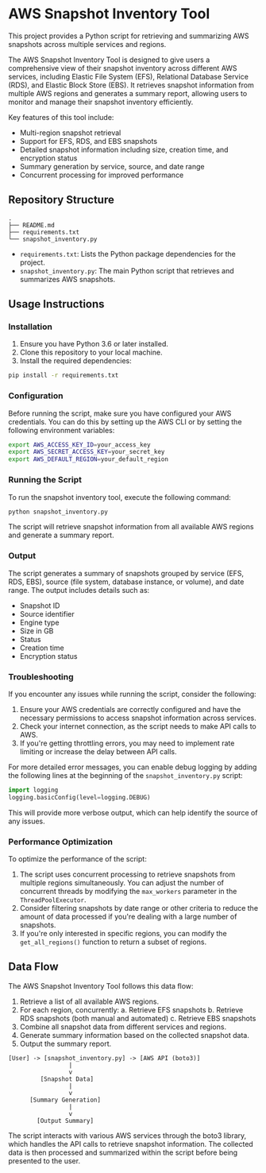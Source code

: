 # AWS Snapshot Inventory Tool

This project provides a Python script for retrieving and summarizing AWS snapshots across multiple services and regions.

The AWS Snapshot Inventory Tool is designed to give users a comprehensive view of their snapshot inventory across different AWS services, including Elastic File System (EFS), Relational Database Service (RDS), and Elastic Block Store (EBS). It retrieves snapshot information from multiple AWS regions and generates a summary report, allowing users to monitor and manage their snapshot inventory efficiently.

Key features of this tool include:
- Multi-region snapshot retrieval
- Support for EFS, RDS, and EBS snapshots
- Detailed snapshot information including size, creation time, and encryption status
- Summary generation by service, source, and date range
- Concurrent processing for improved performance

## Repository Structure

```
.
├── README.md
├── requirements.txt
└── snapshot_inventory.py
```

- `requirements.txt`: Lists the Python package dependencies for the project.
- `snapshot_inventory.py`: The main Python script that retrieves and summarizes AWS snapshots.

## Usage Instructions

### Installation

1. Ensure you have Python 3.6 or later installed.
2. Clone this repository to your local machine.
3. Install the required dependencies:

```bash
pip install -r requirements.txt
```

### Configuration

Before running the script, make sure you have configured your AWS credentials. You can do this by setting up the AWS CLI or by setting the following environment variables:

```bash
export AWS_ACCESS_KEY_ID=your_access_key
export AWS_SECRET_ACCESS_KEY=your_secret_key
export AWS_DEFAULT_REGION=your_default_region
```

### Running the Script

To run the snapshot inventory tool, execute the following command:

```bash
python snapshot_inventory.py
```

The script will retrieve snapshot information from all available AWS regions and generate a summary report.

### Output

The script generates a summary of snapshots grouped by service (EFS, RDS, EBS), source (file system, database instance, or volume), and date range. The output includes details such as:

- Snapshot ID
- Source identifier
- Engine type
- Size in GB
- Status
- Creation time
- Encryption status

### Troubleshooting

If you encounter any issues while running the script, consider the following:

1. Ensure your AWS credentials are correctly configured and have the necessary permissions to access snapshot information across services.
2. Check your internet connection, as the script needs to make API calls to AWS.
3. If you're getting throttling errors, you may need to implement rate limiting or increase the delay between API calls.

For more detailed error messages, you can enable debug logging by adding the following lines at the beginning of the `snapshot_inventory.py` script:

```python
import logging
logging.basicConfig(level=logging.DEBUG)
```

This will provide more verbose output, which can help identify the source of any issues.

### Performance Optimization

To optimize the performance of the script:

1. The script uses concurrent processing to retrieve snapshots from multiple regions simultaneously. You can adjust the number of concurrent threads by modifying the `max_workers` parameter in the `ThreadPoolExecutor`.
2. Consider filtering snapshots by date range or other criteria to reduce the amount of data processed if you're dealing with a large number of snapshots.
3. If you're only interested in specific regions, you can modify the `get_all_regions()` function to return a subset of regions.

## Data Flow

The AWS Snapshot Inventory Tool follows this data flow:

1. Retrieve a list of all available AWS regions.
2. For each region, concurrently:
   a. Retrieve EFS snapshots
   b. Retrieve RDS snapshots (both manual and automated)
   c. Retrieve EBS snapshots
3. Combine all snapshot data from different services and regions.
4. Generate summary information based on the collected snapshot data.
5. Output the summary report.

```
[User] -> [snapshot_inventory.py] -> [AWS API (boto3)]
                 |
                 v
         [Snapshot Data]
                 |
                 v
      [Summary Generation]
                 |
                 v
        [Output Summary]
```

The script interacts with various AWS services through the boto3 library, which handles the API calls to retrieve snapshot information. The collected data is then processed and summarized within the script before being presented to the user.
